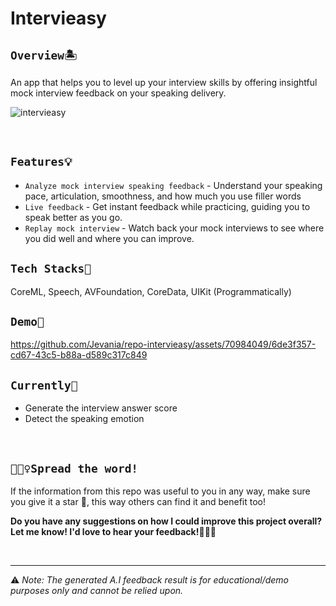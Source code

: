 # Intervieasy

## `Overview🏝` 
An app that helps you to level up your interview skills by offering insightful mock interview feedback on your speaking delivery.

![intervieasy](https://github.com/Jevania/repo-intervieasy/assets/70984049/db8b1bad-2b50-4489-a66e-97bc15973250)

<br> 

## `Features💡`
* `Analyze mock interview speaking feedback` - Understand your speaking pace, articulation, smoothness, and how much you use filler words
* `Live feedback` - Get instant feedback while practicing, guiding you to speak better as you go.
* `Replay mock interview` - Watch back your mock interviews to see where you did well and where you can improve.

## `Tech Stacks🔧`
CoreML, Speech, AVFoundation, CoreData, UIKit (Programmatically)

## `Demo📱`
https://github.com/Jevania/repo-intervieasy/assets/70984049/6de3f357-cd67-43c5-b88a-d589c317c849 

## `Currently🎯`
- Generate the interview answer score
- Detect the speaking emotion

<br>

## `🧚🏼‍♀️Spread the word!`
If the information from this repo was useful to you in any way, make sure you give it a star 🌟, this way others can find it and benefit too!

**Do you have any suggestions on how I could improve this project overall? Let me know! I'd love to hear your feedback!🙆🏼‍♀️**

<br>

-----

⚠️ _Note: The generated A.I feedback result is for educational/demo purposes only and cannot be relied upon._

